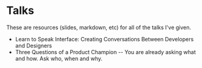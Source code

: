 # Talks

These are resources (slides, markdown, etc) for all of the talks I've given.


* Learn to Speak Interface: Creating Conversations Between Developers and Designers
* Three Questions of a Product Champion -- You are already asking what and how. Ask who, when and why.